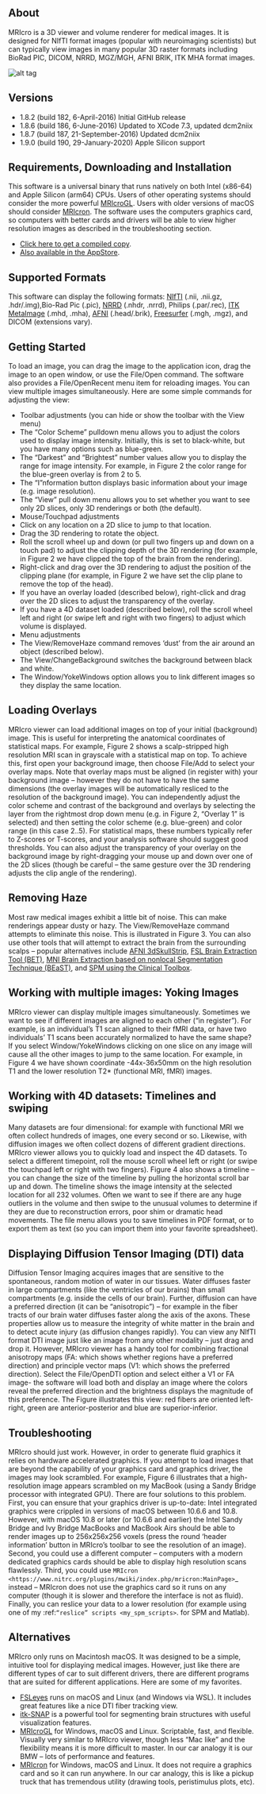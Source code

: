 ## About

MRIcro is a 3D viewer and volume renderer for medical images. It is designed for NIfTI format images (popular with neuroimaging scientists) but can typically view images in many popular 3D raster formats including BioRad PIC, DICOM, NRRD, MGZ/MGH, AFNI BRIK, ITK MHA format images.

![alt tag](visibleHuman.png)

## Versions

 - 1.8.2 (build 182, 6-April-2016) Initial GitHub release
 - 1.8.6 (build 186, 6-June-2016) Updated to XCode 7.3, updated dcm2niix
 - 1.8.7 (build 187, 21-September-2016) Updated dcm2niix
 - 1.9.0 (build 190, 29-January-2020) Apple Silicon support

## Requirements, Downloading and Installation

This software is a universal binary that runs natively on both Intel (x86-64) and Apple Silicon (arm64) CPUs. Users of other operating systems should consider the more powerful [MRIcroGL](https://www.mccauslandcenter.sc.edu/mricrogl/). Users with older versions of macOS should consider [MRIcron](https://www.nitrc.org/plugins/mwiki/index.php/mricron:MainPage). The software uses the computers graphics card, so computers with better cards and drivers will be able to view higher resolution images as described in the troubleshooting section.

 - [Click here to get a compiled copy](/releases/latest). 
 - [Also available in the AppStore](https://itunes.apple.com/us/app/mricro/id942363246?mt=12).

## Supported Formats

This software can display the following formats: [NIfTI](https://nifti.nimh.nih.gov/) (.nii, .nii.gz, .hdr/.img),Bio-Rad Pic (.pic), [NRRD](http://teem.sourceforge.net/nrrd/format.html) (.nhdr, .nrrd), Philips (.par/.rec), [ITK MetaImage](https://itk.org/Wiki/ITK/File_Formats) (.mhd, .mha), [AFNI](https://afni.nimh.nih.gov/pub/dist/doc/program_help/README.attributes.html) (.head/.brik), [Freesurfer](https://surfer.nmr.mgh.harvard.edu/fswiki/FsTutorial/MghFormat) (.mgh, .mgz), and DICOM (extensions vary).

## Getting Started

To load an image, you can drag the image to the application icon, drag the image to an open window, or use the File/Open command. The software also provides a File/OpenRecent menu item for reloading images. You can view multiple images simultaneously. Here are some simple commands for adjusting the view:

 - Toolbar adjustments (you can hide or show the toolbar with the View menu)
 - The “Color Scheme” pulldown menu allows you to adjust the colors used to display image intensity. Initially, this is set to black-white, but you have many options such as blue-green.
 - The “Darkest” and “Brightest” number values allow you to display the range for image intensity. For example, in Figure 2 the color range for the blue-green overlay is from 2 to 5.
 - The “I”nformation button displays basic information about your image (e.g. image resolution).
 - The “View” pull down menu allows you to set whether you want to see only 2D slices, only 3D renderings or both (the default).
 - Mouse/Touchpad adjustments
 - Click on any location on a 2D slice to jump to that location.
 - Drag the 3D rendering to rotate the object.
 - Roll the scroll wheel up and down (or pull two fingers up and down on a touch pad) to adjust the clipping depth of the 3D rendering (for example, in Figure 2 we have clipped the top of the brain from the rendering).
 - Right-click and drag over the 3D rendering to adjust the position of the clipping plane (for example, in Figure 2 we have set the clip plane to remove the top of the head).
 - If you have an overlay loaded (described below), right-click and drag over the 2D slices to adjust the transparency of the overlay.
 - If you have a 4D dataset loaded (described below), roll the scroll wheel left and right (or swipe left and right with two fingers) to adjust which volume is displayed.
 - Menu adjustments
 - The View/RemoveHaze command removes ‘dust’ from the air around an object (described below).
 - The View/ChangeBackground switches the background between black and white.
 - The Window/YokeWindows option allows you to link different images so they display the same location.


## Loading Overlays

MRIcro viewer can load additional images on top of your initial (background) image. This is useful for interpreting the anatomical coordinates of statistical maps. For example, Figure 2 shows a scalp-stripped high resolution MRI scan in grayscale with a statistical map on top. To achieve this, first open your background image, then choose File/Add to select your overlay maps. Note that overlay maps must be aligned (in register with) your background image – however they do not have to have the same dimensions (the overlay images will be automatically resliced to the resolution of the background image). You can independently adjust the color scheme and contrast of the background and overlays by selecting the layer from the rightmost drop down menu (e.g. in Figure 2, “Overlay 1” is selected) and then setting the color scheme (e.g. blue-green) and color range (in this case 2..5). For statistical maps, these numbers typically refer to Z-scores or T-scores, and your analysis software should suggest good thresholds. You can also adjust the transparency of your overlay on the background image by right-dragging your mouse up and down over one of the 2D slices (though be careful – the same gesture over the 3D rendering adjusts the clip angle of the rendering).

## Removing Haze

Most raw medical images exhibit a little bit of noise. This can make renderings appear dusty or hazy. The View/RemoveHaze command attempts to eliminate this noise. This is illustrated in Figure 3. You can also use other tools that will attempt to extract the brain from the surrounding scalps – popular alternatives include [AFNI 3dSkullStrip](https://afni.nimh.nih.gov/pub/dist/doc/program_help/3dSkullStrip.html), [FSL Brain Extraction Tool (BET)](https://fsl.fmrib.ox.ac.uk/fsl/fslwiki/BET), [MNI Brain Extraction based on nonlocal Segmentation Technique (BEaST)](https://www.bic.mni.mcgill.ca/ServicesSoftwareAdvancedImageProcessingTools/BEaST), and [SPM using the Clinical Toolbox](https://www.nitrc.org/plugins/mwiki/index.php/clinicaltbx:MainPage). 

## Working with multiple images: Yoking Images

MRIcro viewer can display multiple images simultaneously. Sometimes we want to see if different images are aligned to each other (“in register”). For example, is an individual’s T1 scan aligned to their fMRI data, or have two individuals’ T1 scans been accurately normalized to have the same shape? If you select Window/YokeWindows clicking on one slice on any image will cause all the other images to jump to the same location. For example, in Figure 4 we have shown coordinate -44x-36x50mm on the high resolution T1 and the lower resolution T2* (functional MRI, fMRI) images.

## Working with 4D datasets: Timelines and swiping

Many datasets are four dimensional: for example with functional MRI we often collect hundreds of images, one every second or so. Likewise, with diffusion images we often collect dozens of different gradient directions. MRIcro viewer allows you to quickly load and inspect the 4D datasets. To select a different timepoint, roll the mouse scroll wheel left or right (or swipe the touchpad left or right with two fingers). Figure 4 also shows a timeline – you can change the size of the timeline by pulling the horizontal scroll bar up and down. The timeline shows the image intensity at the selected location for all 232 volumes. Often we want to see if there are any huge outliers in the volume and then swipe to the unusual volumes to determine if they are due to reconstruction errors, poor shim or dramatic head movements. The file menu allows you to save timelines in PDF format, or to export them as text (so you can import them into your favorite spreadsheet).

## Displaying Diffusion Tensor Imaging (DTI) data

Diffusion Tensor Imaging acquires images that are sensitive to the spontaneous, random motion of water in our tissues. Water diffuses faster in large compartments (like the ventricles of our brains) than small compartments (e.g. inside the cells of our brain). Further, diffusion can have a preferred direction (it can be “anisotropic”) – for example in the fiber tracts of our brain water diffuses faster along the axis of the axons. These properties allow us to measure the integrity of white matter in the brain and to detect acute injury (as diffusion changes rapidly). You can view any NIfTI format DTI image just like an image from any other modality – just drag and drop it. However, MRIcro viewer has a handy tool for combining fractional anisotropy maps (FA: which shows whether regions have a preferred direction) and principle vector maps (V1: which shows the preferred direction). Select the File/OpenDTI option and select either a V1 or FA image- the software will load both and display an image where the colors reveal the preferred direction and the brightness displays the magnitude of this preference. The Figure illustrates this view: red fibers are oriented left-right, green are anterior-posterior and blue are superior-inferior.

## Troubleshooting

MRIcro should just work. However, in order to generate fluid graphics it relies on hardware accelerated graphics. If you attempt to load images that are beyond the capability of your graphics card and graphics driver, the images may look scrambled. For example, Figure 6 illustrates that a high-resolution image appears scrambled on my MacBook (using a Sandy Bridge processor with integrated GPU). There are four solutions to this problem. First, you can ensure that your graphics driver is up-to-date: Intel integrated graphics were crippled in versions of macOS between 10.6.6 and 10.8. However, with macOS 10.8 or later (or 10.6.6 and earlier) the Intel Sandy Bridge and Ivy Bridge MacBooks and MacBook Airs should be able to render images up to 256x256x256 voxels (press the round ‘header information’ button in MRIcro’s toolbar to see the resolution of an image). Second, you could use a different computer – computers with a modern dedicated graphics cards should be able to display high resolution scans flawlessly. Third, you could use `MRIcron <https://www.nitrc.org/plugins/mwiki/index.php/mricron:MainPage>`_ instead – MRIcron does not use the graphics card so it runs on any computer (though it is slower and therefore the interface is not as fluid). Finally, you can reslice your data to a lower resolution (for example using one of my :ref:`“reslice” scripts <my_spm_scripts>`. for SPM and Matlab).

## Alternatives

MRIcro only runs on Macintosh macOS. It was designed to be a simple, intuitive tool for displaying medical images. However, just like there are different types of car to suit different drivers, there are different programs that are suited for different applications. Here are some of my favorites.

 - [FSLeyes](https://fsl.fmrib.ox.ac.uk/fsl/fslwiki/FSLeyes) runs on macOS and Linux (and Windows via WSL). It includes great features like a nice DTI fiber tracking view.
 - [itk-SNAP](http://www.itksnap.org/pmwiki/pmwiki.php) is a powerful tool for segmenting brain structures with useful visualization features.
 - [MRIcroGL](https://www.nitrc.org/plugins/mwiki/index.php/mricrogl:MainPage) for Windows, macOS and Linux. Scriptable, fast, and flexible. Visually very similar to MRIcro viewer, though less “Mac like” and the flexibility means it is more difficult to master. In our car analogy it is our BMW – lots of performance and features.
 - [MRIcron](https://www.nitrc.org/plugins/mwiki/index.php/mricron:MainPage) for Windows, macOS and Linux. It does not require a graphics card and so it can run anywhere. In our car analogy, this is like a pickup truck that has tremendous utility (drawing tools, peristimulus plots, etc).

